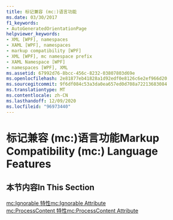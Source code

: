 ```yaml
---
title: 标记兼容 (mc:)语言功能
ms.date: 03/30/2017
f1_keywords:
- AutoGeneratedOrientationPage
helpviewer_keywords:
- XML [WPF], namespaces
- XAML [WPF], namespaces
- markup compatibility [WPF]
- XML [WPF], mc namespace prefix
- XAML Namespace [WPF]
- namespaces [WPF], XML
ms.assetid: 67992d76-8bcc-456c-8232-03807803d69e
ms.openlocfilehash: 2e81877eb41828a1d92edf0e8126c6e2ef966d20
ms.sourcegitcommit: 9f6df084c53a3da0ea657ed0d708a72213683084
ms.translationtype: MT
ms.contentlocale: zh-CN
ms.lasthandoff: 12/09/2020
ms.locfileid: "96973440"
---
```

# <a name="markup-compatibility-mc-language-features"></a><span data-ttu-id="c7d94-102">标记兼容 (mc:)语言功能</span><span class="sxs-lookup"><span data-stu-id="c7d94-102">Markup Compatibility (mc:) Language Features</span></span>
## <a name="in-this-section"></a><span data-ttu-id="c7d94-103">本节内容</span><span class="sxs-lookup"><span data-stu-id="c7d94-103">In This Section</span></span>  
 [<span data-ttu-id="c7d94-104">mc:Ignorable 特性</span><span class="sxs-lookup"><span data-stu-id="c7d94-104">mc:Ignorable Attribute</span></span>](mc-ignorable-attribute.md)  
  [<span data-ttu-id="c7d94-105">mc:ProcessContent 特性</span><span class="sxs-lookup"><span data-stu-id="c7d94-105">mc:ProcessContent Attribute</span></span>](mc-processcontent-attribute.md)
